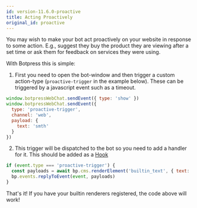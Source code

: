 ```yaml
---
id: version-11.6.0-proactive
title: Acting Proactively
original_id: proactive
---
```


You may wish to make your bot act proactively on your website in response to some action. E.g., suggest they buy the product they are viewing after a set time or ask them for feedback on services they were using.

With Botpress this is simple:

1. First you need to open the bot-window and then trigger a custom action-type (`proactive-trigger` in the example below). These can be triggered by a javascript event such as a timeout.

```js
window.botpressWebChat.sendEvent({ type: 'show' })
window.botpressWebChat.sendEvent({
  type: 'proactive-trigger',
  channel: 'web',
  payload: {
    text: 'smth'
  }
})
```

2. This trigger will be dispatched to the bot so you need to add a handler for it. This should be added as a [Hook](/docs/build/code#hooks)

```js
if (event.type === 'proactive-trigger') {
  const payloads = await bp.cms.renderElement('builtin_text', { text: 'Hey there!', typing: true }, event.channel)
  bp.events.replyToEvent(event, payloads)
}
```

That's it! If you have your builtin renderers registered, the code above will work!

